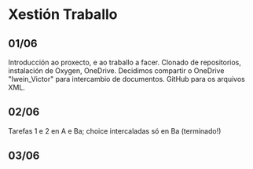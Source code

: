 # Xestión Traballo
## 01/06
Introducción ao proxecto, e ao traballo a facer. Clonado de repositorios, instalación de Oxygen, OneDrive.
Decidimos compartir o OneDrive "Iwein_Victor" para intercambio de documentos. GitHub para os arquivos XML.

## 02/06
Tarefas 1 e 2 en A e Ba;
choice intercaladas só en Ba (terminado!)


## 03/06

